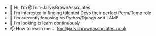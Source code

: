 - 👋 Hi, I’m @Tom-JarvisBrownAssociates
- 👀 I’m interested in finding talented Devs their perfect Perm/Temp role
- 🌱 I’m currently focusing on Python/Django and LAMP
- 💞️ I’m looking to learn continuously 
- 📫 How to reach me ... tom@jarvisbrownassociates.co.uk

<!---
Tom-JarvisBrownAssociates/Tom-JarvisBrownAssociates is a ✨ special ✨ repository because its `README.md` (this file) appears on your GitHub profile.
You can click the Preview link to take a look at your changes.
--->
